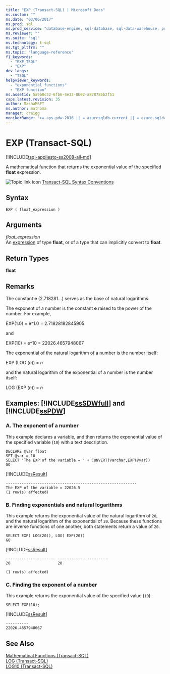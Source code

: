 ```yaml
---
title: "EXP (Transact-SQL) | Microsoft Docs"
ms.custom: ""
ms.date: "03/06/2017"
ms.prod: sql
ms.prod_service: "database-engine, sql-database, sql-data-warehouse, pdw"
ms.reviewer: ""
ms.suite: "sql"
ms.technology: t-sql
ms.tgt_pltfrm: ""
ms.topic: "language-reference"
f1_keywords: 
  - "EXP_TSQL"
  - "EXP"
dev_langs: 
  - "TSQL"
helpviewer_keywords: 
  - "exponential functions"
  - "EXP function"
ms.assetid: 5a9b8c52-6fb6-4e33-8b02-a878785b2f51
caps.latest.revision: 35
author: MashaMSFT
ms.author: mathoma
manager: craigg
monikerRange: ">= aps-pdw-2016 || = azuresqldb-current || = azure-sqldw-latest || >= sql-server-2016 || = sqlallproducts-allversions"
---
```

# EXP (Transact-SQL)
[!INCLUDE[tsql-appliesto-ss2008-all-md](../../includes/tsql-appliesto-ss2008-all-md.md)]

A mathematical function that returns the exponential value of the specified **float** expression.  
  
 ![Topic link icon](../../database-engine/configure-windows/media/topic-link.gif "Topic link icon") [Transact-SQL Syntax Conventions](../../t-sql/language-elements/transact-sql-syntax-conventions-transact-sql.md)  
  
## Syntax  
  
```  
EXP ( float_expression )  
```  
  
## Arguments  
 *float_expression*  
An [expression](../../t-sql/language-elements/expressions-transact-sql.md) of type **float**, or of a type that can implicitly convert to **float**.  
  
## Return Types  
**float**  
  
## Remarks  
The constant **e** (2.718281…) serves as the base of natural logarithms.  
  
The exponent of a number is the constant **e** raised to the power of the number. For example,

EXP(1.0) = e^1.0 = 2.71828182845905  

and  

EXP(10) = e^10 = 22026.4657948067  
  
The exponential of the natural logarithm of a number is the number itself:  
  
EXP (LOG (*n*)) = *n*  
  
and the natural logarithm of the exponential of a number is the number itself:  

LOG (EXP (*n*)) = *n*  
  
## Examples: [!INCLUDE[ssSDWfull](../../includes/sssdwfull-md.md)] and [!INCLUDE[ssPDW](../../includes/sspdw-md.md)]  
  
### A. The exponent of a number  
This example declares a variable, and then returns the exponential value of the specified variable (`10`) with a text description.  
  
```  
DECLARE @var float  
SET @var = 10  
SELECT 'The EXP of the variable = ' + CONVERT(varchar,EXP(@var))  
GO  
```  
  
 [!INCLUDE[ssResult](../../includes/ssresult-md.md)]  
  
```  
----------------------------------------------------------  
The EXP of the variable = 22026.5  
(1 row(s) affected)  
```  
  
### B. Finding exponentials and natural logarithms  
This example returns the exponential value of the natural logarithm of `20`, and the natural logarithm of the exponential of `20`. Because these functions are inverse functions of one another, both statements return a value of `20`.  
  
```  
SELECT EXP( LOG(20)), LOG( EXP(20))  
GO  
```  
  
 [!INCLUDE[ssResult](../../includes/ssresult-md.md)]  
  
```  
---------------------- ----------------------  
20                     20  
  
(1 row(s) affected)  
```  
  
### C. Finding the exponent of a number  
This example returns the exponential value of the specified value (`10`).  
  
```  
SELECT EXP(10);  
```  
  
 [!INCLUDE[ssResult](../../includes/ssresult-md.md)]  
  
```  
----------  
22026.4657948067  
```  
  
## See Also  
 [Mathematical Functions &#40;Transact-SQL&#41;](../../t-sql/functions/mathematical-functions-transact-sql.md)   
 [LOG &#40;Transact-SQL&#41;](../../t-sql/functions/log-transact-sql.md)   
 [LOG10 &#40;Transact-SQL&#41;](../../t-sql/functions/log10-transact-sql.md)  
  
  

